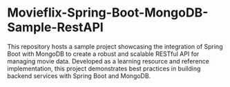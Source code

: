 # Movieflix-Spring-Boot-MongoDB-Sample-RestAPI
This repository hosts a sample project showcasing the integration of Spring Boot with MongoDB to create a robust and scalable RESTful API for managing movie data. Developed as a learning resource and reference implementation, this project demonstrates best practices in building backend services with Spring Boot and MongoDB.
